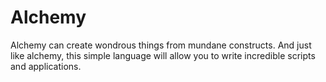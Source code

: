 # Alchemy

Alchemy can create wondrous things from mundane constructs. And just
like alchemy, this simple language will allow you to write incredible
scripts and applications.
